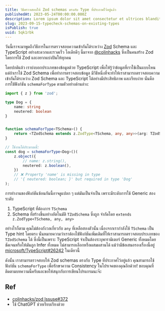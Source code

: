 ```yaml
---
title: วิธีตรวจสอบให้ Zod schemas ตรงกับ Type ที่ประกาศไว้อยู่แล้ว
publishedAt: 2023-05-24T00:00:00.000Z
description: Lorem ipsum dolor sit amet consectetur et ultrices blandit neque ege
slug: 2023-09-15-typecheck-schemas-on-existing-types
isPublish: true
uuid: 5qk1rbk
---
```


วันนี้เราจะมาพูดถึงวิธีการในการตรวจสอบความเข้ากันได้ระหว่าง [Zod](https://github.com/colinhacks/zod) Schema และ TypeScript อย่างสะดวกและรวดเร็ว ไอเดียดีๆ นี้มาจาก [@colinhacks](https://github.com/colinhacks) ซึ่งเป็นคนสร้าง Zod โดยการใช้ Zod และอยากแบ่งปันให้ทุกคน

โดยปกติแล้ว เราบ่งบอกประเภทของข้อมูลด้วย TypeScript เพื่อให้รู้ว่าข้อมูลที่เราใช้เป็นแบบไหน แต่ถ้าเราใช้ Zod Schema เพื่อทำการตรวจสอบข้อมูล มีวิธีหนึ่งที่จะทำให้เราสามารถตรวจสอบความเข้ากันได้ระหว่าง Zod Schema และ TypeScript ได้อย่างมีประสิทธิภาพ และเรียบง่าย นั่นคือการใช้ฟังก์ชัน `schemaForType` ตามตัวอย่างด้านล่าง: 

```typescript
import { z } from 'zod';

type Dog = {
    name: string
    neutered: boolean
}


function schemaForType<TSchema>() {
    return <TZodSchema extends z.ZodType<TSchema, any, any>>(arg: TZodSchema) => arg;
}

// ใช้งานได้ประมาณนี้:
const dog = schemaForType<Dog>()(
    z.object({
        // name: z.string(),  
        neutered: z.boolean(),
    })
    // ❌ Property 'name' is missing in type 
    // '{ neutered: boolean; }' but required in type 'Dog'
);
```

การทำงานของฟังก์ชันซ้อนกันนี้อาจดูแปลก ๆ แต่มันเป็นจำเป็น เพราะมีระดับการใช้ Generic สองระดับ

1. TypeScript ที่ต้องการ `TSchema` 
2. Schema ที่สร้างขึ้นอย่างอัตโนมัติ `TZodSchema` ซึ่งถูก จำกัดโดย `extends z.ZodType<TSchema, any, any>`
    
อย่างไรก็ตาม คุณไม่ต้องกังวลเกี่ยวกับ `any` ที่เหลือสองตัวนั้น เนื่องจากเรากำลังใช้ `TSchema` เป็น Type hint โดยตรง นั่นหมายความว่าเราต้องใช้ฟังก์ชันเพิ่มเติมที่ให้เราสามารถตรวจสอบประเภทของ `TZodSchema` ได้ ซึ่งนี้เป็นเพราะ TypeScript จำเป็นต้องระบุพารามิเตอร์ Generic ทั้งหมดโดยชัดเจนหรือให้มันถูก Infer ทั้งหมด ไม่สามารถเลือกหรือผสมผสานได้ แม้ว่ามีข้อเสนอรองเรื่องนี้อยู่ [microsoft/TypeScript#26242](https://github.com/microsoft/TypeScript/issues/26242) ในเดียวนี้

ดังนั้น เราสามารตรวจสอบให้ Zod schemas ตรงกับ Type ที่ประกาศไว้อยู่แล้ว คุณสามารถใช้ฟังก์ชัน `schemaForType` เพื่อรักษาความ Consistency ในโปรเจคของคุณอีกด้วย! ขอบคุณที่ติดตามบทความนี้ครับและขอให้สนุกกับการเขียนโปรแกรมนะจ๊ะ

## Ref
- [colinhacks/zod Issuse#372](https://github.com/colinhacks/zod/issues/372#issuecomment-826380330)
-  ใช้ ChatGPT ช่วยเรียบเรียงด้วย
